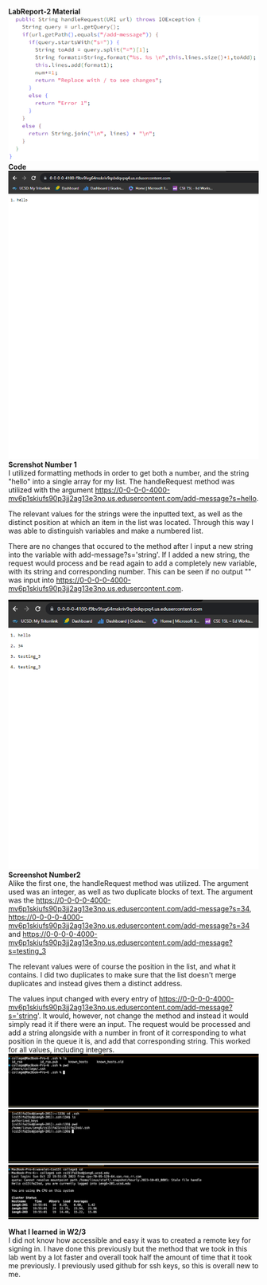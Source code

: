 **LabReport-2 Material**  
![Image](geag.PNG)  
**Code**  
![Image](Picture1.PNG)  
**Screnshot Number 1**  
I utilized formatting methods in order to get both a number, and the string "hello" into a single array for my list. The handleRequest method was utilized with the argument https://0-0-0-0-4000-mv6p1skiufs90p3jj2ag13e3no.us.edusercontent.com/add-message?s=hello.

The relevant values for the strings were the inputted text, as well as the distinct position at which an item in the list was located. Through this way I was able to distinguish variables and make a numbered list.  

There are no changes that occured to the method after I input a new string into the variable with add-message?s='string'. If I added a new string, the request would process and be read again to add a completely new variable, with its string and corresponding number. This can be seen if no output "" was input into https://0-0-0-0-4000-mv6p1skiufs90p3jj2ag13e3no.us.edusercontent.com.  

![Image](Picture2.PNG)  
**Screenshot Number2**  
Alike the first one, the handleRequest method was utilized. The argument used was an integer, as well as two duplicate blocks of text. The argument was the https://0-0-0-0-4000-mv6p1skiufs90p3jj2ag13e3no.us.edusercontent.com/add-message?s=34, https://0-0-0-0-4000-mv6p1skiufs90p3jj2ag13e3no.us.edusercontent.com/add-message?s=34 and https://0-0-0-0-4000-mv6p1skiufs90p3jj2ag13e3no.us.edusercontent.com/add-message?s=testing_3  

The relevant values were of course the position in the list, and what it contains. I did two duplicates to make sure that the list doesn't merge duplicates and instead gives them a distinct address.  

The values input changed with every entry of https://0-0-0-0-4000-mv6p1skiufs90p3jj2ag13e3no.us.edusercontent.com/add-message?s='string'. It would, however, not change the method and instead it would simply read it if there were an input. The request would be processed and add a string alongside with a number in front of it corresponding to what position in the queue it is, and add that corresponding string. This worked for all values, including integers.  
![Image](privkey.png)  
![Image](authkeys.png)  
![Image](signin.png)  

**What I learned in W2/3**  
I did not know how accessible and easy it was to created a remote key for signing in. I have done this previously but the method that we took in this lab went by a lot faster and overall took half the amount of time that it took me previously. I previously used github for ssh keys, so this is overall new to me.
